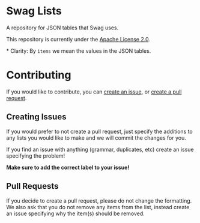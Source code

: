 # Swag Lists
A repository for JSON tables that Swag uses.

This repository is currently under the [Apache License 2.0](LICENSE).

\* Clarity: By `items` we mean the values in the JSON tables.

# Contributing

If you would like to contribute, you can [create an issue](https://github.com/Swag-Discord-Bot/Swag-Lists/issues), or [create a pull request](https://github.com/Swag-Discord-Bot/Swag-Lists/pulls). 

## Creating Issues

If you would prefer to not create a pull request, just specify the additions to any lists you would like to make and we will commit the changes for you.

If you find an issue with anything (grammar, duplicates, etc) create an issue specifying the problem!

**Make sure to add the correct label to your issue!**

## Pull Requests

If you decide to create a pull request, please do not change the formatting. We also ask that you do not remove any items from the list, instead create an issue specifying why the item(s) should be removed. 
